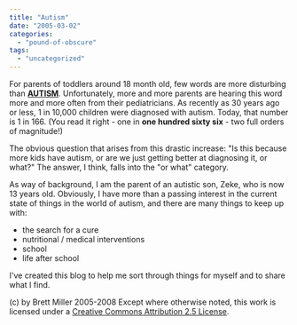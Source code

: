 ```yaml
---
title: "Autism"
date: "2005-03-02"
categories: 
  - "pound-of-obscure"
tags: 
  - "uncategorized"
---
```


For parents of toddlers around 18 month old, few words are more disturbing than **[AUTISM](http://en.wikipedia.org/wiki/Autism)**. Unfortunately, more and more parents are hearing this word more and more often from their pediatricians. As recently as 30 years ago or less, 1 in 10,000 children were diagnosed with autism. Today, that number is 1 in 166. (You read it right - one in **one hundred sixty six** - two full orders of magnitude!)  
  
The obvious question that arises from this drastic increase: "Is this because more kids have autism, or are we just getting better at diagnosing it, or what?" The answer, I think, falls into the "or what" category.  
  
As way of background, I am the parent of an autistic son, Zeke, who is now 13 years old. Obviously, I have more than a passing interest in the current state of things in the world of autism, and there are many things to keep up with:

- the search for a cure
- nutritional / medical interventions
- school
- life after school

I've created this blog to help me sort through things for myself and to share what I find.

(c) by Brett Miller 2005-2008 Except where otherwise noted, this work is licensed under a [Creative Commons Attribution 2.5 License](http://creativecommons.org/licenses/by/2.5/).
